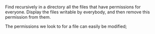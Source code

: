 Find recursively in a directory all the files that have permissions for everyone. Display the files writable by everybody, and then remove this permission from them.

The permissions we look to for a file can easily be modified;

